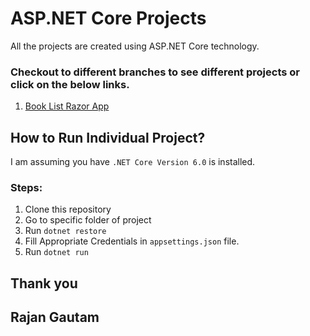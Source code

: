 # ASP.NET Core Projects

All the projects are created using ASP.NET Core technology.

### Checkout to different branches to see different projects or click on the below links.

1. [Book List Razor App](https://github.com/rgautam320/ASP.NET-Core-Projects/tree/master/BookListRazor)

## How to Run Individual Project?

I am assuming you have `.NET Core Version 6.0` is installed.

### Steps:

1. Clone this repository
2. Go to specific folder of project
3. Run `dotnet restore`
4. Fill Appropriate Credentials in `appsettings.json` file.
5. Run `dotnet run`

## Thank you

## Rajan Gautam
